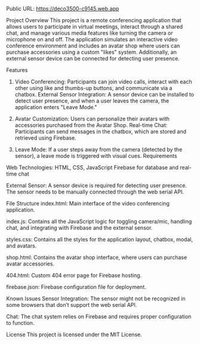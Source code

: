 Public URL: https://deco3500-c9145.web.app


Project Overview
This project is a remote conferencing application that allows users to participate in virtual meetings, interact through a shared chat, and manage various media features like turning the camera or microphone on and off. The application simulates an interactive video conference environment and includes an avatar shop where users can purchase accessories using a custom "likes" system. Additionally, an external sensor device can be connected for detecting user presence.

Features
1. Video Conferencing: Participants can join video calls, interact with each other using like and thumbs-up buttons, and communicate via a chatbox.
External Sensor Integration: A sensor device can be installed to detect user presence, and when a user leaves the camera, the application enters "Leave Mode."

2. Avatar Customization: Users can personalize their avatars with accessories purchased from the Avatar Shop.
Real-time Chat: Participants can send messages in the chatbox, which are stored and retrieved using Firebase.

3. Leave Mode: If a user steps away from the camera (detected by the sensor), a leave mode is triggered with visual cues.
Requirements


Web Technologies:
HTML, CSS, JavaScript
Firebase for database and real-time chat

External Sensor:
A sensor device is required for detecting user presence.
The sensor needs to be manually connected through the web serial API.


File Structure
index.html: Main interface of the video conferencing application.

index.js: Contains all the JavaScript logic for toggling camera/mic, handling chat, and integrating with Firebase and the external sensor.

styles.css: Contains all the styles for the application layout, chatbox, modal, and avatars.

shop.html: Contains the avatar shop interface, where users can purchase avatar accessories.

404.html: Custom 404 error page for Firebase hosting.

firebase.json: Firebase configuration file for deployment.

Known Issues
Sensor Integration: The sensor might not be recognized in some browsers that don’t support the web serial API.

Chat: The chat system relies on Firebase and requires proper configuration to function.

License
This project is licensed under the MIT License.